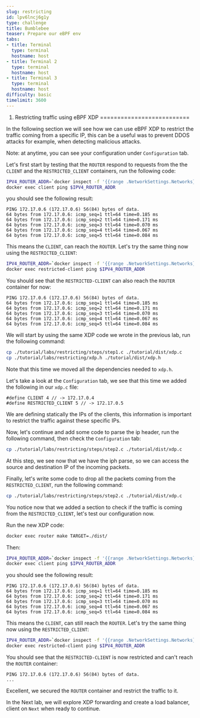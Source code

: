 ```yaml
---
slug: restricting
id: lpv6lncj6g1y
type: challenge
title: Bumblebee
teaser: Prepare our eBPF env
tabs:
- title: Terminal
  type: terminal
  hostname: host
- title: Terminal 2
  type: terminal
  hostname: host
- title: Terminal 3
  type: terminal
  hostname: host
difficulty: basic
timelimit: 3600
---
```


1. Restricting traffic using eBPF XDP 
==========================

In the following section we will see how we can use eBPF XDP to restrict the traffic coming from a specific IP, this can be a useful was to prevent DDOS attacks for example, when detecting malicious attacks. 

Note: at anytime, you can see your configuration under `Configuration` tab.


Let's first start by testing that the `ROUTER` respond to requests from the the `CLIENT` and the `RESTRICTED_CLIENT` containers, run the following code: 

```bash
IPV4_ROUTER_ADDR=`docker inspect -f '{{range .NetworkSettings.Networks}}{{.IPAddress}}{{end}}' router`
docker exec client ping $IPV4_ROUTER_ADDR
```

you should see the following result: 

```
PING 172.17.0.6 (172.17.0.6) 56(84) bytes of data.
64 bytes from 172.17.0.6: icmp_seq=1 ttl=64 time=0.185 ms
64 bytes from 172.17.0.6: icmp_seq=2 ttl=64 time=0.171 ms
64 bytes from 172.17.0.6: icmp_seq=3 ttl=64 time=0.070 ms
64 bytes from 172.17.0.6: icmp_seq=4 ttl=64 time=0.067 ms
64 bytes from 172.17.0.6: icmp_seq=5 ttl=64 time=0.084 ms
```

This means the `CLIENT`, can reach the `ROUTER`. 
Let's try the same thing now using the `RESTRICTED_CLIENT`: 

```bash
IPV4_ROUTER_ADDR=`docker inspect -f '{{range .NetworkSettings.Networks}}{{.IPAddress}}{{end}}' router`
docker exec restricted-client ping $IPV4_ROUTER_ADDR
```

You should see that the `RESTRICTED-CLIENT` can also reach the `ROUTER` container for now: 

```
PING 172.17.0.6 (172.17.0.6) 56(84) bytes of data.
64 bytes from 172.17.0.6: icmp_seq=1 ttl=64 time=0.185 ms
64 bytes from 172.17.0.6: icmp_seq=2 ttl=64 time=0.171 ms
64 bytes from 172.17.0.6: icmp_seq=3 ttl=64 time=0.070 ms
64 bytes from 172.17.0.6: icmp_seq=4 ttl=64 time=0.067 ms
64 bytes from 172.17.0.6: icmp_seq=5 ttl=64 time=0.084 ms
```

We will start by using the same XDP code we wrote in the previous lab, run the following command: 

```bash
cp ./tutorial/labs/restricting/steps/step1.c ./tutorial/dist/xdp.c
cp ./tutorial/labs/restricting/xdp.h ./tutorial/dist/xdp.h
```

Note that this time we moved all the dependencies needed to `xdp.h`. 

Let's take a look at the `Configuration` tab, we see that this time we added the following in our `xdp.c` file: 

```
#define CLIENT 4 // -> 172.17.0.4
#define RESTRICTED_CLIENT 5 // -> 172.17.0.5
```

We are defining statically the IPs of the clients, this information is important to restrict the traffic against these specific IPs. 

Now, let's continue and add some code to parse the ip header, run the following command, then check the `Configuration` tab: 

```bash
cp ./tutorial/labs/restricting/steps/step2.c ./tutorial/dist/xdp.c
```

At this step, we see now that we have the iph parse, so we can access the source and destination IP of the incoming packets. 

Finally, let's write some code to drop all the packets coming from the `RESTRICTED_CLIENT`, run the following command: 


```bash
cp ./tutorial/labs/restricting/steps/step2.c ./tutorial/dist/xdp.c
```

You notice now that we added a section to check if the traffic is coming from the `RESTRICTED_CLIENT`, let's test our configuration now.

Run the new XDP code: 
```bash
docker exec router make TARGET=./dist/
```

Then:

```bash
IPV4_ROUTER_ADDR=`docker inspect -f '{{range .NetworkSettings.Networks}}{{.IPAddress}}{{end}}' router`
docker exec client ping $IPV4_ROUTER_ADDR
```

you should see the following result: 

```
PING 172.17.0.6 (172.17.0.6) 56(84) bytes of data.
64 bytes from 172.17.0.6: icmp_seq=1 ttl=64 time=0.185 ms
64 bytes from 172.17.0.6: icmp_seq=2 ttl=64 time=0.171 ms
64 bytes from 172.17.0.6: icmp_seq=3 ttl=64 time=0.070 ms
64 bytes from 172.17.0.6: icmp_seq=4 ttl=64 time=0.067 ms
64 bytes from 172.17.0.6: icmp_seq=5 ttl=64 time=0.084 ms
```

This means the `CLIENT`, can still reach the `ROUTER`. 
Let's try the same thing now using the `RESTRICTED_CLIENT`: 

```bash
IPV4_ROUTER_ADDR=`docker inspect -f '{{range .NetworkSettings.Networks}}{{.IPAddress}}{{end}}' router`
docker exec restricted-client ping $IPV4_ROUTER_ADDR
```

You should see that the `RESTRICTED-CLIENT` is now restricted and can't reach the `ROUTER` container: 

```
PING 172.17.0.6 (172.17.0.6) 56(84) bytes of data.
...
```

Excellent, we secured the `ROUTER` container and restrict the traffic to it.

In the Next lab, we will explore XDP forwarding and create a load balancer, client on `Next` when ready to continue. 